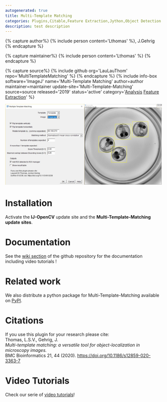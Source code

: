 ```yaml
---
autogenerated: true
title: Multi-Template Matching
categories: Plugins,Citable,Feature Extraction,Jython,Object Detection
description: test description
---
```



{% capture author%}
{% include person content='Lthomas' %}, J.Gehrig
{% endcapture %}

{% capture maintainer%}
{% include person content='Lthomas' %}
{% endcapture %}

{% capture source%}
{% include github org='LauLauThom' repo='MultiTemplateMatching' %}
{% endcapture %}
{% include info-box software='ImageJ' name='Multi-Template Matching' author=author maintainer=maintainer update-site='Multi-Template-Matching' source=source released='2019' status='active' category='[Analysis](Category_Analysis) [Feature Extraction](Category_Feature_Extraction)' %}

<img src="/media/Multi-Template-Matching-MontageGUI.png" width="800"/>

Installation
============

Activate the **IJ-OpenCV** update site and the **Multi-Template-Matching update sites**.

Documentation
=============

See the [wiki section](https://github.com/LauLauThom/MultiTemplateMatching/wiki) of the github repository for the documentation including video tutorials !

Related work
============

We also distribute a python package for Multi-Template-Matching available on [PyPI](https://pypi.org/project/Multi-Template-Matching/).

Citations
=========

If you use this plugin for your research please cite:  
Thomas, L.S.V., Gehrig, J.  
*Multi-template matching: a versatile tool for object-localization in microscopy images.*  
BMC Bioinformatics 21, 44 (2020). https://doi.org/10.1186/s12859-020-3363-7

Video Tutorials
===============

Check our serie of [video tutorials](https://www.youtube.com/watch?v=KlzIqSG5XBU&list=PLHZOgc1s26MJ8QjYau7NcG5k0zh9SjHpo)!

    
